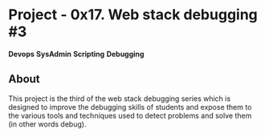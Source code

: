 # Project - 0x17. Web stack debugging #3
**Devops** **SysAdmin** **Scripting** **Debugging**

## About
This project is the third of the web stack debugging series which is designed
to improve the debugging skills of students and expose them to the various
tools and techniques used to detect problems and solve them (in other words debug).
